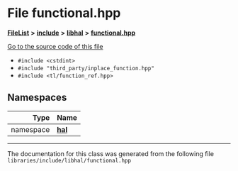 

# File functional.hpp



[**FileList**](files.md) **>** [**include**](dir_cba0faac6e93618a6e2539705915bd70.md) **>** [**libhal**](dir_c21661262b37aa135a14febc024e67d7.md) **>** [**functional.hpp**](functional_8hpp.md)

[Go to the source code of this file](functional_8hpp_source.md)



* `#include <cstdint>`
* `#include "third_party/inplace_function.hpp"`
* `#include <tl/function_ref.hpp>`













## Namespaces

| Type | Name |
| ---: | :--- |
| namespace | [**hal**](namespacehal.md) <br> |





















































------------------------------
The documentation for this class was generated from the following file `libraries/include/libhal/functional.hpp`

